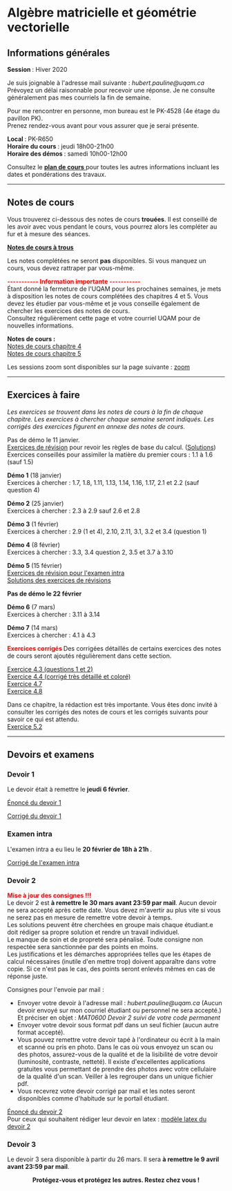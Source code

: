 # Algèbre matricielle et géométrie vectorielle

## Informations générales

<b> Session </b> : Hiver 2020  <br>

Je suis joignable à l'adresse mail suivante : <i> hubert.pauline<span></span><span>@</span><span></span>uqam<span>.</span><span>ca</span><span class="border"> </span> </i> <br/>
Prévoyez un délai raisonnable pour recevoir une réponse. Je ne consulte généralement pas mes courriels la fin de semaine.

Pour me rencontrer en personne, mon bureau est le PK-4528 (4e étage du pavillon PK). <br>
Prenez rendez-vous avant pour vous assurer que je serai présente. 


<b> Local </b> : PK-R650 <br>
<b> Horaire du cours </b> : jeudi 18h00-21h00 <br>
<b> Horaire des démos </b> : samedi 10h00-12h00

Consultez le [<b> plan de cours</b> ](mat0600/plan_de_cours.pdf) pour toutes les autres informations incluant les dates et pondérations des travaux.

******

## Notes de cours

Vous trouverez ci-dessous des notes de cours **trouées**. Il est conseillé de les avoir avec vous pendant le cours, vous pourrez alors les compléter au fur et à mesure des séances.

[<b> Notes de cours à trous</b> ](mat0600/notesMAT0600.pdf)

Les notes complétées ne seront **pas** disponibles. Si vous manquez un cours, vous devez rattraper par vous-même.

<font color="red"><b> ----------- </b></font> 
<font color="red"><b> Information importante </b></font>
<font color="red"><b>  ----------- </b></font> <br>
Étant donné la fermeture de l'UQAM pour les prochaines semaines, je mets à disposition les notes de cours complétées des chapitres 4 et 5. Vous devez les étudier par vous-même et je vous conseille également de chercher les exercices des notes de cours. <br>
Consultez régulièrement cette page et votre courriel UQAM pour de nouvelles informations.
 
<b> Notes de cours : </b> <br>
[Notes de cours chapitre 4](mat0600/notes_chap4.pdf) <br>
[Notes de cours chapitre 5](mat0600/notes_chap5.pdf)

Les sessions zoom sont disponibles sur la page suivante : <a href="zoom.html"> zoom </a>

******

## Exercices à faire

<i>Les exercices se trouvent dans les notes de cours à la fin de chaque chapitre. Les exercices à chercher chaque semaine seront indiqués. Les corrigés des exercices figurent en annexe des notes de cours. </i>

Pas de démo le 11 janvier. <br>
[Exercices de révision](mat0600/exercices_revision.pdf) pour revoir les règles de base du calcul. 
([Solutions](mat0600/solutions_exercices_revision.pdf)) <br>
Exercices conseillés pour assimiler la matière du premier cours : 1.1 à 1.6 (sauf 1.5) <br>

<b>Démo 1</b> (18 janvier) <br>
Exercices à chercher : 1.7, 1.8, 1.11, 1.13, 1.14, 1.16, 1.17, 2.1 et 2.2 (sauf question 4)

<b>Démo 2</b> (25 janvier) <br>
Exercices à chercher : 2.3 à 2.9 sauf 2.6 et 2.8

<b>Démo 3</b> (1 février) <br>
Exercices à chercher : 2.9 (1 et 4), 2.10, 2.11, 3.1, 3.2 et 3.4 (question 1)

<b>Démo 4</b> (8 février) <br>
Exercices à chercher : 3.3, 3.4 question 2, 3.5 et 3.7 à 3.10

<b>Démo 5</b> (15 février) <br>
[Exercices de révision pour l'examen intra](mat0600/revision_intra.pdf)  <br>
[Solutions des exercices de révisions](mat0600/solutions_revision_intra.pdf)

<b> Pas de démo le 22 février </b>

<b>Démo 6</b> (7 mars) <br>
Exercices à chercher : 3.11 à 3.14

<b>Démo 7</b> (14 mars) <br>
Exercices à chercher : 4.1 à 4.3

<font color="red"><b> Exercices corrigés </b></font>
Des corrigées détaillés de certains exercices des notes de cours seront ajoutés régulièrement dans cette section.

[Exercice 4.3 (questions 1 et 2)](mat0600/exercices/ex4_3.pdf) <br>
[Exercice 4.4 (corrigé très détaillé et coloré)](mat0600/exercices/ex4_4.pdf) <br>
[Exercice 4.7](mat0600/exercices/ex4_7.pdf) <br>
[Exercice 4.8](mat0600/exercices/ex4_8.pdf) <br>

Dans ce chapitre, la rédaction est très importante. Vous êtes donc invité à consulter les corrigés des notes de cours et les corrigés suivants pour savoir ce qui est attendu. <br>
[Exercice 5.2](mat0600/exercices/ex5_2.pdf) <br>

<!--
Démo 1 (18 janvier) : 1.7, 1.8, 1.11, 1.13, 1.14, 1.16, 1.17, 2.1 et 2.2 (sauf question 4.)
Démo 2 (25 janvier) : 2.2 (question 4), 2.3 à 2.8
Démo 3 (1 février) : 2.10 et 2.11, 3.1, 3.2 et 3.4 question 1
Démo 4 (8 février) : 3.3, 3.4 question 2, 3.5 et 3.7 à 3.10
15 février : révisions
22 février : annulée? (post intra)
29 février : relâche
Démo 5 (7 mars) : 3.11 à 3.14
Démo 6 (14 mars) : 4.1 à 4.3
Démo 7 (21 mars) : 4.4 à 4.6
Démo 8 (28 mars) : 4.7, 4.9 et 5. ... 
Démo 9 (4 avril) : 
11 avril : Pâques
Démo 10 (18 avril) 
-->

******

## Devoirs et examens

### Devoir 1

Le devoir était à remettre le <b>jeudi 6 février</b>. <br>
<!-- en classe ou au secrétariat du département de mathématiques au plus tard à 17:00. Tout retard non autorisé à l'avance sera pénalisé de 10% par jour de retard à partir du vendredi matin. <br>
Les solutions peuvent être cherchées en groupe mais chaque étudiant.e doit rédiger sa propre solution et rendre un travail individuel. <br>
Le manque de soin et de propreté sera pénalisé. Merci de rendre votre devoir sur des feuilles mobiles (blanches ou lignées mais non arrachées d'un cachier) et de l'agrapher (des agrafeuses sont en usage libre dans toutes les bibliothèques de l'UQAM). <br>
Les justifications et les démarches appropriées telles que les étapes de calcul nécessaires (inutile d'en mettre trop) doivent apparaître dans votre copie. Si ce n'est pas le cas, des points seront enlevés mêmes en cas de réponse juste. -->
[Énoncé du devoir 1](mat0600/devoir1.pdf) <br>
<!-- [Modèle latex du devoir 1](mat0600/template_devoir1.zip) (Le dossier compressé contient le fichier latex à compléter avec vos solutions ainsi que les images nécessaires à la compilation.) -->
[Corrigé du devoir 1](mat0600/corrige_devoir1.pdf)

### Examen intra

L'examen intra a eu lieu le <b> 20 février de 18h à 21h </b>. <!-- Il dure 3h. <br>
Aucun document n'est pas autorisé. Vous avez droit à une calculatrice scientifique (pas de calculatrice graphique programmable). Je vous conseille d'apporter également une règle pour tracer les vecteurs. Les cellulaires sont interdits assurez-vous donc d'avoir votre calculatrice et une montre si besoin. <br>
Vous devez vous présenter à votre salle d'examen 10 min avant le début de l'examen afin que l'on puisse commencer à l'heure. Veillez à avoir avec vous votre carte étudiante ou une pièce d'identité avec photo. --> 

<!-- <b> Salles pour l'examen : </b> <br>
Ceux dont le nom de famille commencent par une lettre comprise entre A et H : PK-R650 <br>
Ceux dont le nom de famille commencent par une lettre comprise entre J et W : SH-3220 -->

[Corrigé de l'examen intra](mat0600/corrige_intra.pdf)

### Devoir 2

<font color="red"><b> Mise à jour des consignes !!! </b></font> <br>
Le devoir 2 est <b>à remettre le 30 mars avant 23:59 par mail</b>. Aucun devoir ne sera accepté après cette date. Vous devez m'avertir au plus vite si vous ne serez pas en mesure de remettre votre devoir à temps.<br>
Les solutions peuvent être cherchées en groupe mais chaque étudiant.e doit rédiger sa propre solution et rendre un travail individuel. <br>
Le manque de soin et de propreté sera pénalisé. <!-- Merci de rendre votre devoir sur des feuilles mobiles (blanches ou lignées mais <b><i>non arrachées d'un cachier</i></b>) et de <b><i>l'agrapher</i></b> (des agrafeuses sont en usage libre dans toutes les bibliothèques de l'UQAM). --> Toute consigne non respectée sera sanctionnée par des points en moins. <br>
Les justifications et les démarches appropriées telles que les étapes de calcul nécessaires (inutile d'en mettre trop) doivent apparaître dans votre copie. Si ce n'est pas le cas, des points seront enlevés mêmes en cas de réponse juste.

Consignes pour l'envoie par mail :
 - Envoyer votre devoir à l'adresse mail : <i> hubert.pauline<span></span><span>@</span><span></span>uqam<span>.</span><span>ca</span><span class="border"> </span> </i> (Aucun devoir envoyé sur mon courriel étudiant ou personnel ne sera accepté.) Et préciser en objet : <i> MAT0600 Devoir 2 *suivi de votre code permanent* </i>
 - Envoyer votre devoir sous format pdf dans un seul fichier (aucun autre format accepté).
 - Vous pouvez remettre votre devoir tapé à l'ordinateur ou écrit à la main et scanné ou pris en photo. Dans le cas où vous envoyez un scan ou des photos, assurez-vous de la qualité et de la lisibilité de votre devoir (luminosité, contraste, netteté). Il existe d'excellentes applications gratuites vous permettant de prendre des photos avec votre cellulaire de la qualité d'un scan. Veiller à les regrouper dans un unique fichier pdf. 
 - Vous recevrez votre devoir corrigé par mail et les notes seront disponibles comme d'habitude sur le portail étudiant.  

[Énoncé du devoir 2](mat0600/devoir2.pdf) <br>
Pour ceux qui souhaitent rédiger leur devoir en latex : [modèle latex du devoir 2](mat0600/template_devoir2.tex) 
<!-- [Corrigé du devoir 2](mat0600/corrige_devoir2.pdf) -->

### Devoir 3

Le devoir 3 sera disponible à partir du 26 mars. 
Il sera <b>à remettre le 9 avril avant 23:59 par mail</b>. 

 <div align="center">
  <b> Protégez-vous et protégez les autres. Restez chez vous ! </b>
</div> 
